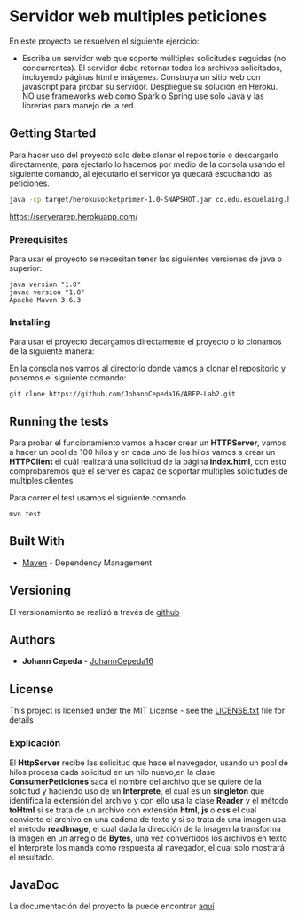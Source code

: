 # Servidor web multiples peticiones
En este proyecto se resuelven el siguiente ejercicio:

* Escriba un servidor web que soporte múlltiples solicitudes seguidas (no concurrentes). El servidor debe retornar todos los archivos solicitados, incluyendo páginas html e imágenes. Construya un sitio web con javascript para probar su servidor. Despliegue su solución en Heroku. NO use frameworks web como Spark o Spring use solo Java y las librerías para manejo de la red.

## Getting Started

Para hacer uso del proyecto solo debe clonar el repositorio o descargarlo directamente, para ejectarlo lo hacemos por medio de la consola usando el siguiente comando, al ejecutarlo el servidor ya quedará escuchando las peticiones.

```bash
java -cp target/herokusocketprimer-1.0-SNAPSHOT.jar co.edu.escuelaing.herokusocketprimer.HttpServer
```

https://serverarep.herokuapp.com/


### Prerequisites

Para usar el proyecto se necesitan tener las siguientes versiones de java o superior:


```
java version "1.8"
javac version "1.8"
Apache Maven 3.6.3
```

### Installing

Para usar el proyecto decargamos directamente el proyecto o lo clonamos de la siguiente manera:

En la consola nos vamos al directorio donde vamos a clonar el repositorio y ponemos el siguiente comando:

```
git clone https://github.com/JohannCepeda16/AREP-Lab2.git
```

## Running the tests

Para probar el funcionamiento vamos a hacer crear un **HTTPServer**, vamos a hacer un pool de 100 hilos y en cada uno de los hilos vamos a crear un **HTTPClient** el cuál realizará una solicitud de la página **index.html**, con esto comprobaremos que el server es capaz de soportar multiples solicitudes de multiples clientes

Para correr el test usamos el siguiente comando

```
mvn test
```

## Built With

* [Maven](https://maven.apache.org/) - Dependency Management


## Versioning

El versionamiento se realizó a través de [github](https://github.com/JohannCepeda16/AREP-Lab2)

## Authors

* **Johann Cepeda** - [JohannCepeda16](https://github.com/JohannCepeda16)


## License

This project is licensed under the MIT License - see the [LICENSE.txt](LICENSE.txt) file for details

### Explicación

El **HttpServer** recibe las solicitud que hace el navegador, usando un pool de hilos procesa cada solicitud en un hilo nuevo,en la clase **ConsumerPeticiones** saca el nombre del archivo que se quiere de la solicitud y haciendo uso de un **Interprete**, el cual es un **singleton** que identifica la extensión del archivo y con ello usa la clase **Reader** y el método **toHtml** si se trata de un archivo con extensión **html**, **js** o **css** el cual convierte el archivo en una cadena de texto y si se trata de una imagen usa el método **readImage**, el cual dada la dirección de la imagen la transforma la imagen en un arreglo de **Bytes**, una vez convertidos los archivos en texto el Interprete los manda como respuesta al navegador, el cual solo mostrará el resultado.

## JavaDoc

La documentación del proyecto la puede encontrar [aquí](https://github.com/JohannCepeda16/AREP-Lab2/tree/master/site/apidocs)

